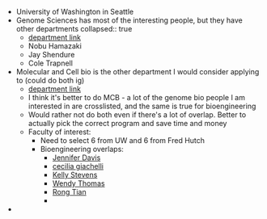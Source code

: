 - University of Washington in Seattle
- Genome Sciences has most of the interesting people, but they have other departments
  collapsed:: true
	- [department link](https://www.gs.washington.edu/index.htm)
	- Nobu Hamazaki
	- Jay Shendure
	- Cole Trapnell
- Molecular and Cell bio is the other department I would consider applying to (could do both ig)
	- [department link](https://mcb-seattle.edu/)
	- I think it's better to do MCB - a lot of the genome bio people I am interested in are crosslisted, and the same is true for bioengineering
	- Would rather not do both even if there's a lot of overlap. Better to actually pick the correct program and save time and money
	- Faculty of interest:
		- Need to select 6 from UW and 6 from Fred Hutch
		- Bioengineering overlaps:
			- [Jennifer Davis](https://mcb-seattle.edu/faculty_profiles/davis-jennifer/)
			- [cecilia giachelli](https://mcb-seattle.edu/faculty_profiles/giachelli-cecilia/)
			- [Kelly Stevens](https://mcb-seattle.edu/faculty_profiles/stevens-kelly/)
			- [Wendy Thomas](https://mcb-seattle.edu/faculty_profiles/thomas-wendy/)
			- [Rong Tian](https://mcb-seattle.edu/faculty_profiles/tian-rong/)
			-
-
